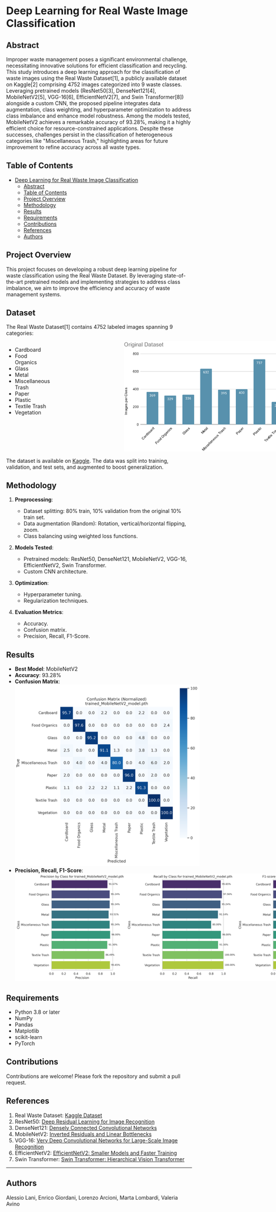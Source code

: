 # Deep Learning for Real Waste Image Classification

## Abstract
Improper waste management poses a significant environmental challenge, necessitating innovative solutions for efficient classification and recycling. This study introduces a deep learning approach for the classification of waste images using the Real Waste Dataset[1], a publicly available dataset on Kaggle[2] comprising 4752 images categorized into 9 waste classes. Leveraging pretrained models (ResNet50[3], DenseNet121[4], MobileNetV2[5], VGG-16[6], EfficientNetV2[7], and Swin Transformer[8]) alongside a custom CNN, the proposed pipeline integrates data augmentation, class weighting, and hyperparameter optimization to address class imbalance and enhance model robustness. Among the models tested, MobileNetV2 achieves a remarkable accuracy of 93.28%, making it a highly efficient choice for resource-constrained applications. Despite these successes, challenges persist in the classification of heterogeneous categories like "Miscellaneous Trash," highlighting areas for future improvement to refine accuracy across all waste types.

## Table of Contents
- [Deep Learning for Real Waste Image Classification](#deep-learning-for-real-waste-image-classification)
  - [Abstract](#abstract)
  - [Table of Contents](#table-of-contents)
  - [Project Overview](#project-overview)
  - [Methodology](#methodology)
  - [Results](#results)
  - [Requirements](#requirements)
  - [Contributions](#contributions)
  - [References](#references)
  - [Authors](#authors)

## Project Overview
This project focuses on developing a robust deep learning pipeline for waste classification using the Real Waste Dataset. By leveraging state-of-the-art pretrained models and implementing strategies to address class imbalance, we aim to improve the efficiency and accuracy of waste management systems.

<div>
   <h2>Dataset</h2>
   <p>The Real Waste Dataset[1] contains 4752 labeled images spanning 9 categories:</p>
   <div style="display: flex; align-items: flex-start;">
   <ul>
      <li>Cardboard</li>
      <li>Food Organics</li>
      <li>Glass</li>
      <li>Metal</li>
      <li>Miscellaneous Trash</li>
      <li>Paper</li>
      <li>Plastic</li>
      <li>Textile Trash</li>
      <li>Vegetation</li>
   </ul>
   <div style="margin-left: 200px;">
      <img src="images/whole_dataset.png" alt="Waste categories illustration" style="max-width: 500px; height: auto;">
   </div>
   </div>
</div>

The dataset is available on [Kaggle](https://www.kaggle.com/datasets/joebeachcapital/realwaste). The data was split into training, validation, and test sets, and augmented to boost generalization.

## Methodology
1. **Preprocessing**:
   - Dataset splitting: 80% train, 10% validation from the original 10% train set.
   - Data augmentation (Random): Rotation, vertical/horizontal flipping, zoom.
   - Class balancing using weighted loss functions.

2. **Models Tested**:
   - Pretrained models: ResNet50, DenseNet121, MobileNetV2, VGG-16, EfficientNetV2, Swin Transformer.
   - Custom CNN architecture.

3. **Optimization**:
   - Hyperparameter tuning.
   - Regularization techniques.

4. **Evaluation Metrics**:
   - Accuracy.
   - Confusion matrix.
   - Precision, Recall, F1-Score.

## Results
- **Best Model**: MobileNetV2
- **Accuracy**: 93.28%
- **Confusion Matrix**:<br>
   <img src="images/confusion_matrices(mobilenetv2).png" alt="Confusion Matrix" style="max-width: 500px; height: auto;">
- **Precision, Recall, F1-Score**:<br>
   <img src="images/classification_metrics_trained_MobileNetV2_model.pth.png" alt="Precision, Recall, F1-Score" style="max-width: 900px; height: auto">

## Requirements
- Python 3.8 or later
- NumPy
- Pandas
- Matplotlib
- scikit-learn
- PyTorch

## Contributions
Contributions are welcome! Please fork the repository and submit a pull request.

## References
1. Real Waste Dataset: [Kaggle Dataset](https://www.kaggle.com/)
2. ResNet50: [Deep Residual Learning for Image Recognition](https://arxiv.org/abs/1512.03385)
3. DenseNet121: [Densely Connected Convolutional Networks](https://arxiv.org/abs/1608.06993)
4. MobileNetV2: [Inverted Residuals and Linear Bottlenecks](https://arxiv.org/abs/1801.04381)
5. VGG-16: [Very Deep Convolutional Networks for Large-Scale Image Recognition](https://arxiv.org/abs/1409.1556)
6. EfficientNetV2: [EfficientNetV2: Smaller Models and Faster Training](https://arxiv.org/abs/2104.00298)
7. Swin Transformer: [Swin Transformer: Hierarchical Vision Transformer](https://arxiv.org/abs/2103.14030)

---


## Authors
Alessio Lani, Enrico Giordani, Lorenzo Arcioni, Marta Lombardi, Valeria Avino